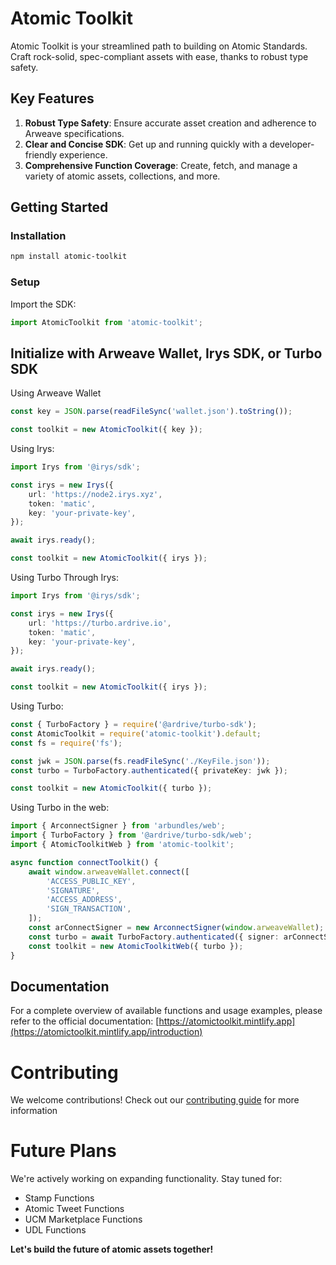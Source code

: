 # Atomic Toolkit

Atomic Toolkit is your streamlined path to building on Atomic Standards. Craft rock-solid, spec-compliant assets with ease, thanks to robust type safety.

## Key Features

1. **Robust Type Safety**: Ensure accurate asset creation and adherence to Arweave specifications.
2. **Clear and Concise SDK**: Get up and running quickly with a developer-friendly experience.
3. **Comprehensive Function Coverage**: Create, fetch, and manage a variety of atomic assets, collections, and more.

## Getting Started

### Installation

```bash
npm install atomic-toolkit
```

### Setup

Import the SDK:

```ts
import AtomicToolkit from 'atomic-toolkit';
```

## Initialize with Arweave Wallet, Irys SDK, or Turbo SDK

Using Arweave Wallet

```ts
const key = JSON.parse(readFileSync('wallet.json').toString());

const toolkit = new AtomicToolkit({ key });
```

Using Irys:

```ts
import Irys from '@irys/sdk';

const irys = new Irys({
    url: 'https://node2.irys.xyz',
    token: 'matic',
    key: 'your-private-key',
});

await irys.ready();

const toolkit = new AtomicToolkit({ irys });
```

Using Turbo Through Irys:

```ts
import Irys from '@irys/sdk';

const irys = new Irys({
    url: 'https://turbo.ardrive.io',
    token: 'matic',
    key: 'your-private-key',
});

await irys.ready();

const toolkit = new AtomicToolkit({ irys });
```

Using Turbo:

```ts
const { TurboFactory } = require('@ardrive/turbo-sdk');
const AtomicToolkit = require('atomic-toolkit').default;
const fs = require('fs');

const jwk = JSON.parse(fs.readFileSync('./KeyFile.json'));
const turbo = TurboFactory.authenticated({ privateKey: jwk });

const toolkit = new AtomicToolkit({ turbo });
```

Using Turbo in the web:

```ts
import { ArconnectSigner } from 'arbundles/web';
import { TurboFactory } from '@ardrive/turbo-sdk/web';
import { AtomicToolkitWeb } from 'atomic-toolkit';

async function connectToolkit() {
    await window.arweaveWallet.connect([
        'ACCESS_PUBLIC_KEY',
        'SIGNATURE',
        'ACCESS_ADDRESS',
        'SIGN_TRANSACTION',
    ]);
    const arConnectSigner = new ArconnectSigner(window.arweaveWallet);
    const turbo = await TurboFactory.authenticated({ signer: arConnectSigner });
    const toolkit = new AtomicToolkitWeb({ turbo });
}
```

## Documentation

For a complete overview of available functions and usage examples, please refer to the official documentation: [https://atomictoolkit.mintlify.app](https://atomictoolkit.mintlify.app/introduction)

# Contributing

We welcome contributions! Check out our [contributing guide](./contributing.md) for more information

# Future Plans

We're actively working on expanding functionality. Stay tuned for:

-   Stamp Functions
-   Atomic Tweet Functions
-   UCM Marketplace Functions
-   UDL Functions

**Let's build the future of atomic assets together!**
